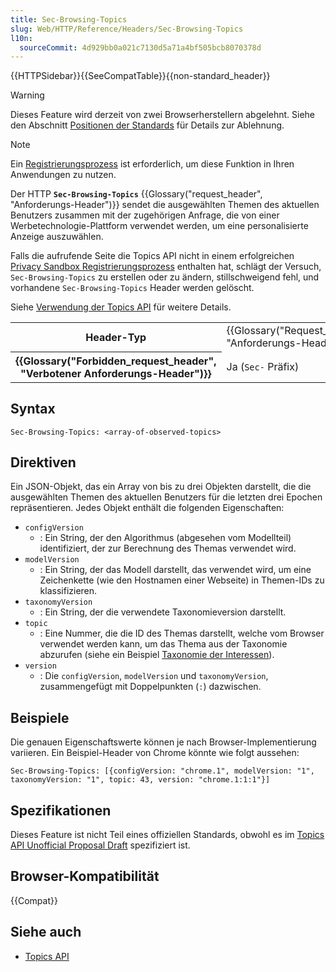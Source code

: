 ```yaml
---
title: Sec-Browsing-Topics
slug: Web/HTTP/Reference/Headers/Sec-Browsing-Topics
l10n:
  sourceCommit: 4d929bb0a021c7130d5a71a4bf505bcb8070378d
---
```


{{HTTPSidebar}}{{SeeCompatTable}}{{non-standard_header}}

> [!WARNING]
> Dieses Feature wird derzeit von zwei Browserherstellern abgelehnt. Siehe den Abschnitt [Positionen der Standards](/de/docs/Web/API/Topics_API#standards_positions) für Details zur Ablehnung.

> [!NOTE]
> Ein [Registrierungsprozess](/de/docs/Web/Privacy/Guides/Privacy_sandbox/Enrollment) ist erforderlich, um diese Funktion in Ihren Anwendungen zu nutzen.

Der HTTP **`Sec-Browsing-Topics`** {{Glossary("request_header", "Anforderungs-Header")}} sendet die ausgewählten Themen des aktuellen Benutzers zusammen mit der zugehörigen Anfrage, die von einer Werbetechnologie-Plattform verwendet werden, um eine personalisierte Anzeige auszuwählen.

Falls die aufrufende Seite die Topics API nicht in einem erfolgreichen [Privacy Sandbox Registrierungsprozess](/de/docs/Web/Privacy/Guides/Privacy_sandbox/Enrollment) enthalten hat, schlägt der Versuch, `Sec-Browsing-Topics` zu erstellen oder zu ändern, stillschweigend fehl, und vorhandene `Sec-Browsing-Topics` Header werden gelöscht.

Siehe [Verwendung der Topics API](/de/docs/Web/API/Topics_API/Using) für weitere Details.

<table class="properties">
  <tbody>
    <tr>
      <th scope="row">Header-Typ</th>
      <td>{{Glossary("Request_header", "Anforderungs-Header")}}</td>
    </tr>
    <tr>
      <th scope="row">{{Glossary("Forbidden_request_header", "Verbotener Anforderungs-Header")}}</th>
      <td>Ja (<code>Sec-</code> Präfix)</td>
    </tr>
  </tbody>
</table>

## Syntax

```http
Sec-Browsing-Topics: <array-of-observed-topics>
```

## Direktiven

Ein JSON-Objekt, das ein Array von bis zu drei Objekten darstellt, die die ausgewählten Themen des aktuellen Benutzers für die letzten drei Epochen repräsentieren. Jedes Objekt enthält die folgenden Eigenschaften:

- `configVersion`
  - : Ein String, der den Algorithmus (abgesehen vom Modellteil) identifiziert, der zur Berechnung des Themas verwendet wird.
- `modelVersion`
  - : Ein String, der das Modell darstellt, das verwendet wird, um eine Zeichenkette (wie den Hostnamen einer Webseite) in Themen-IDs zu klassifizieren.
- `taxonomyVersion`
  - : Ein String, der die verwendete Taxonomieversion darstellt.
- `topic`
  - : Eine Nummer, die die ID des Themas darstellt, welche vom Browser verwendet werden kann, um das Thema aus der Taxonomie abzurufen (siehe ein Beispiel [Taxonomie der Interessen](https://github.com/patcg-individual-drafts/topics/blob/main/taxonomy_v1.md)).
- `version`
  - : Die `configVersion`, `modelVersion` und `taxonomyVersion`, zusammengefügt mit Doppelpunkten (`:`) dazwischen.

## Beispiele

Die genauen Eigenschaftswerte können je nach Browser-Implementierung variieren. Ein Beispiel-Header von Chrome könnte wie folgt aussehen:

```http
Sec-Browsing-Topics: [{configVersion: "chrome.1", modelVersion: "1", taxonomyVersion: "1", topic: 43, version: "chrome.1:1:1"}]
```

## Spezifikationen

Dieses Feature ist nicht Teil eines offiziellen Standards, obwohl es im [Topics API Unofficial Proposal Draft](https://patcg-individual-drafts.github.io/topics/) spezifiziert ist.

## Browser-Kompatibilität

{{Compat}}

## Siehe auch

- [Topics API](/de/docs/Web/API/Topics_API)
